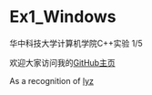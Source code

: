 # Ex1_Windows
华中科技大学计算机学院C++实验 1/5


欢迎大家访问我的[GitHub主页](https://gaomengkai.github.io/)

As a recognition of [lyz](https://github.com/lao-ye-zi 'his GitHub')
